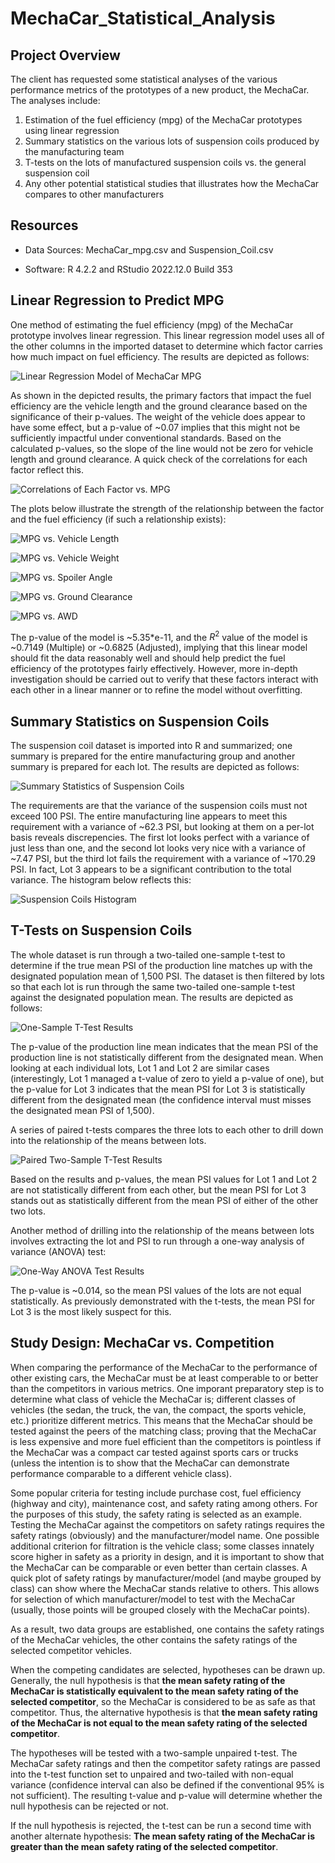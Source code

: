 # MechaCar_Statistical_Analysis

## Project Overview
The client has requested some statistical analyses of the various performance metrics of the prototypes of a new product, the MechaCar. The analyses include:

1. Estimation of the fuel efficiency (mpg) of the MechaCar prototypes using linear regression
2. Summary statistics on the various lots of suspension coils produced by the manufacturing team
3. T-tests on the lots of manufactured suspension coils vs. the general suspension coil
4. Any other potential statistical studies that illustrates how the MechaCar compares to other manufacturers

## Resources

- Data Sources: MechaCar_mpg.csv and Suspension_Coil.csv

- Software: R 4.2.2 and RStudio 2022.12.0 Build 353

## Linear Regression to Predict MPG
One method of estimating the fuel efficiency (mpg) of the MechaCar prototype involves linear regression. This linear regression model uses all of the other columns in the imported dataset to determine which factor carries how much impact on fuel efficiency. The results are depicted as follows:

![Linear Regression Model of MechaCar MPG](https://github.com/Owen-Wang1234/MechaCar_Statistical_Analysis/blob/main/statistic/linreg.png)

As shown in the depicted results, the primary factors that impact the fuel efficiency are the vehicle length and the ground clearance based on the significance of their p-values. The weight of the vehicle does appear to have some effect, but a p-value of ~0.07 implies that this might not be sufficiently impactful under conventional standards. Based on the calculated p-values, so the slope of the line would not be zero for vehicle length and ground clearance. A quick check of the correlations for each factor reflect this.

![Correlations of Each Factor vs. MPG](https://github.com/Owen-Wang1234/MechaCar_Statistical_Analysis/blob/main/statistic/corrs.png)

The plots below illustrate the strength of the relationship between the factor and the fuel efficiency (if such a relationship exists):

![MPG vs. Vehicle Length](https://github.com/Owen-Wang1234/MechaCar_Statistical_Analysis/blob/main/plots/mpg_vs_ln.png)

![MPG vs. Vehicle Weight](https://github.com/Owen-Wang1234/MechaCar_Statistical_Analysis/blob/main/plots/mpg_vs_wt.png)

![MPG vs. Spoiler Angle](https://github.com/Owen-Wang1234/MechaCar_Statistical_Analysis/blob/main/plots/mpg_vs_ang.png)

![MPG vs. Ground Clearance](https://github.com/Owen-Wang1234/MechaCar_Statistical_Analysis/blob/main/plots/mpg_vs_clr.png)

![MPG vs. AWD](https://github.com/Owen-Wang1234/MechaCar_Statistical_Analysis/blob/main/plots/mpg_vs_awd.png)

The p-value of the model is ~5.35*e-11, and the $R^2$ value of the model is ~0.7149 (Multiple) or ~0.6825 (Adjusted), implying that this linear model should fit the data reasonably well and should help predict the fuel efficiency of the prototypes fairly effectively. However, more in-depth investigation should be carried out to verify that these factors interact with each other in a linear manner or to refine the model without overfitting.

## Summary Statistics on Suspension Coils
The suspension coil dataset is imported into R and summarized; one summary is prepared for the entire manufacturing group and another summary is prepared for each lot. The results are depicted as follows:

![Summary Statistics of Suspension Coils](https://github.com/Owen-Wang1234/MechaCar_Statistical_Analysis/blob/main/statistic/summstats.png)

The requirements are that the variance of the suspension coils must not exceed 100 PSI. The entire manufacturing line appears to meet this requirement with a variance of ~62.3 PSI, but looking at them on a per-lot basis reveals discrepencies. The first lot looks perfect with a variance of just less than one, and the second lot looks very nice with a variance of ~7.47 PSI, but the third lot fails the requirement with a variance of ~170.29 PSI. In fact, Lot 3 appears to be a significant contribution to the total variance. The histogram below reflects this:

![Suspension Coils Histogram](https://github.com/Owen-Wang1234/MechaCar_Statistical_Analysis/blob/main/plots/psi_hist.png)

## T-Tests on Suspension Coils
The whole dataset is run through a two-tailed one-sample t-test to determine if the true mean PSI of the production line matches up with the designated population mean of 1,500 PSI. The dataset is then filtered by lots so that each lot is run through the same two-tailed one-sample t-test against the designated population mean. The results are depicted as follows:

![One-Sample T-Test Results](https://github.com/Owen-Wang1234/MechaCar_Statistical_Analysis/blob/main/statistic/ttests.png)

The p-value of the production line mean indicates that the mean PSI of the production line is not statistically different from the designated mean. When looking at each individual lots, Lot 1 and Lot 2 are similar cases (interestingly, Lot 1 managed a t-value of zero to yield a p-value of one), but the p-value for Lot 3 indicates that the mean PSI for Lot 3 is statistically different from the designated mean (the confidence interval must misses the designated mean PSI of 1,500).

A series of paired t-tests compares the three lots to each other to drill down into the relationship of the means between lots.

![Paired Two-Sample T-Test Results](https://github.com/Owen-Wang1234/MechaCar_Statistical_Analysis/blob/main/statistic/pairttests.png)

Based on the results and p-values, the mean PSI values for Lot 1 and Lot 2 are not statistically different from each other, but the mean PSI for Lot 3 stands out as statistically different from the mean PSI of either of the other two lots.

Another method of drilling into the relationship of the means between lots involves extracting the lot and PSI to run through a one-way analysis of variance (ANOVA) test:

![One-Way ANOVA Test Results](https://github.com/Owen-Wang1234/MechaCar_Statistical_Analysis/blob/main/statistic/anova.png)

The p-value is ~0.014, so the mean PSI values of the lots are not equal statistically. As previously demonstrated with the t-tests, the mean PSI for Lot 3 is the most likely suspect for this.

## Study Design: MechaCar vs. Competition
When comparing the performance of the MechaCar to the performance of other existing cars, the MechaCar must be at least comperable to or better than the competitors in various metrics. One imporant preparatory step is to determine what class of vehicle the MechaCar is; different classes of vehicles (the sedan, the truck, the van, the compact, the sports vehicle, etc.) prioritize different metrics. This means that the MechaCar should be tested against the peers of the matching class; proving that the MechaCar is less expensive and more fuel efficient than the competitors is pointless if the MechaCar was a compact car tested against sports cars or trucks (unless the intention is to show that the MechaCar can demonstrate performance comparable to a different vehicle class).

Some popular criteria for testing include purchase cost, fuel efficiency (highway and city), maintenance cost, and safety rating among others. For the purposes of this study, the safety rating is selected as an example. Testing the MechaCar against the competitors on safety ratings requires the safety ratings (obviously) and the manufacturer/model name. One possible additional criterion for filtration is the vehicle class; some classes innately score higher in safety as a priority in design, and it is important to show that the MechaCar can be comparable or even better than certain classes. A quick plot of safety ratings by manufacturer/model (and maybe grouped by class) can show where the MechaCar stands relative to others. This allows for selection of which manufacturer/model to test with the MechaCar (usually, those points will be grouped closely with the MechaCar points).

As a result, two data groups are established, one contains the safety ratings of the MechaCar vehicles, the other contains the safety ratings of the selected competitor vehicles.

When the competing candidates are selected, hypotheses can be drawn up. Generally, the null hypothesis is that **the mean safety rating of the MechaCar is statistically equivalent to the mean safety rating of the selected competitor**, so the MechaCar is considered to be as safe as that competitor. Thus, the alternative hypothesis is that **the mean safety rating of the MechaCar is not equal to the mean safety rating of the selected competitor**.

The hypotheses will be tested with a two-sample unpaired t-test. The MechaCar safety ratings and then the competitor safety ratings are passed into the t-test function set to unpaired and two-tailed with non-equal variance (confidence interval can also be defined if the conventional 95% is not sufficient). The resulting t-value and p-value will determine whether the null hypothesis can be rejected or not.

If the null hypothesis is rejected, the t-test can be run a second time with another alternate hypothesis: **The mean safety rating of the MechaCar is greater than the mean safety rating of the selected competitor**.